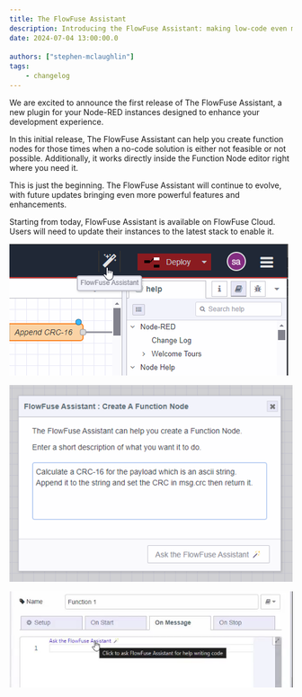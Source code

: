 ```yaml
---
title: The FlowFuse Assistant
description: Introducing the FlowFuse Assistant: making low-code even more accessible.
date: 2024-07-04 13:00:00.0

authors: ["stephen-mclaughlin"]
tags:
    - changelog
---
```


We are excited to announce the first release of The FlowFuse Assistant, a new plugin for your Node-RED instances designed to enhance your development experience.

In this initial release, The FlowFuse Assistant can help you create function nodes for those times when a no-code solution is either not feasible or not possible.
Additionally, it works directly inside the Function Node editor right where you need it.

This is just the beginning. The FlowFuse Assistant will continue to evolve, with future updates bringing even more powerful features and enhancements.

Starting from today, FlowFuse Assistant is available on FlowFuse Cloud. Users will need to update their instances to the latest stack to enable it.


![Node-RED Editor toolbar button for the assistant](./images/assistant-toolbar.png)

![FlowFuse Assistant Input Dialog](./images/assistant-dialog-function-node-builder.png)

![Flowfuse Assistant Code Lens](./images/assistant-function-node-inline-code-lens.png)

